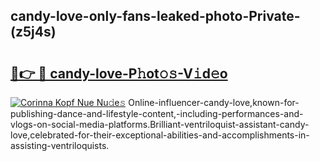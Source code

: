## candy-love-only-fans​-leaked-photo​-Private-(z5j4s)


# <h2><a href="https://mediaupload.pro?title=candy-love&ref=git">🔗👉 🔴 candy-love-P𝚑ot𝚘𝚜-V𝚒d𝚎o</a></h2>

[![Corinna Kopf Nue Nu𝚍e𝚜](https://i.imgur.com/0qMVB7G.gif)](https://mediaupload.pro?title=candy-love&ref=git)
Online-influencer-candy-love,known-for-publishing-dance-and-lifestyle-content,-including-performances-and-vlogs-on-social-media-platforms.Brilliant-ventriloquist-assistant-candy-love,celebrated-for-their-exceptional-abilities-and-accomplishments-in-assisting-ventriloquists.  